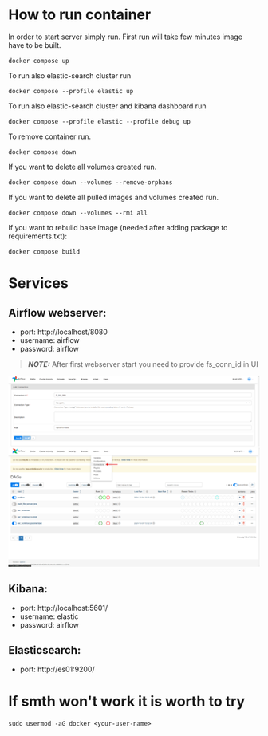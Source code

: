 # How to run container
In order to start server simply run. First run will take few minutes image have to be built.
```
docker compose up
```

To run also elastic-search cluster run
```
docker compose --profile elastic up
```

To run also elastic-search cluster and kibana dashboard run
```
docker compose --profile elastic --profile debug up
```

To remove container run.
```
docker compose down
```

If you want to delete all volumes created run.
```
docker compose down --volumes --remove-orphans
```
If you want to delete all pulled images and volumes created run.
```
docker compose down --volumes --rmi all
```

If you want to rebuild base image (needed after adding package to requirements.txt):
``` 
docker compose build
```

# Services
## Airflow webserver: 
- port: http://localhost/8080
- username: airflow 
- password: airflow 

> **_NOTE:_**  After first webserver start you need to provide fs_conn_id in UI 

![insturction pt.1](resources/conn_id.png) \
![insturction pt.2](resources/fs_conn_id_1.png?raw=true)

## Kibana:
- port: http://localhost:5601/ 
- username: elastic 
- password: airflow 
## Elasticsearch:
- port: http://es01:9200/

# If smth won't work it is worth to try
```
sudo usermod -aG docker <your-user-name>
```

